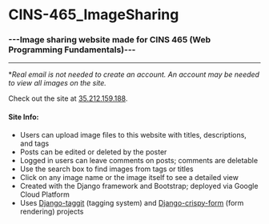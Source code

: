 # CINS-465_ImageSharing

### ---Image sharing website made for CINS 465 (Web Programming Fundamentals)---
____
*_Real email is not needed to create an account. An account may be needed to view all images on the site._

Check out the site at [35.212.159.188](http://35.212.159.188).

#### Site Info:

- Users can upload image files to this website with titles, descriptions, and tags
- Posts can be edited or deleted by the poster 
- Logged in users can leave comments on posts; comments are deletable
- Use the search box to find images from tags or titles
- Click on any image name or the image itself to see a detailed view
- Created with the Django framework and Bootstrap; deployed via Google Cloud Platform
- Uses [Django-taggit](https://github.com/django-crispy-forms/django-crispy-forms) (tagging system) and [Django-crispy-form](https://github.com/jazzband/django-taggit) (form rendering) projects
